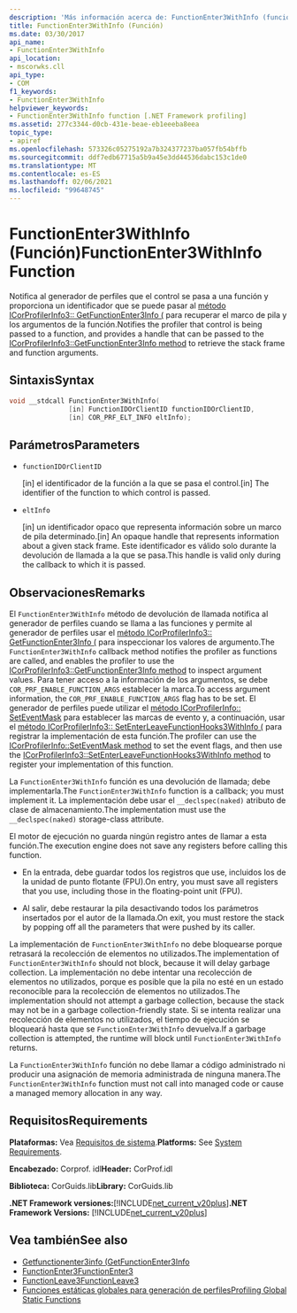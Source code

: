 ```yaml
---
description: 'Más información acerca de: FunctionEnter3WithInfo (función)'
title: FunctionEnter3WithInfo (Función)
ms.date: 03/30/2017
api_name:
- FunctionEnter3WithInfo
api_location:
- mscorwks.cll
api_type:
- COM
f1_keywords:
- FunctionEnter3WithInfo
helpviewer_keywords:
- FunctionEnter3WithInfo function [.NET Framework profiling]
ms.assetid: 277c3344-d0cb-431e-beae-eb1eeeba8eea
topic_type:
- apiref
ms.openlocfilehash: 573326c05275192a7b324377237ba057fb54bffb
ms.sourcegitcommit: ddf7edb67715a5b9a45e3dd44536dabc153c1de0
ms.translationtype: MT
ms.contentlocale: es-ES
ms.lasthandoff: 02/06/2021
ms.locfileid: "99648745"
---
```

# <a name="functionenter3withinfo-function"></a><span data-ttu-id="33c22-103">FunctionEnter3WithInfo (Función)</span><span class="sxs-lookup"><span data-stu-id="33c22-103">FunctionEnter3WithInfo Function</span></span>

<span data-ttu-id="33c22-104">Notifica al generador de perfiles que el control se pasa a una función y proporciona un identificador que se puede pasar al [método ICorProfilerInfo3:: GetFunctionEnter3Info (](icorprofilerinfo3-getfunctionenter3info-method.md) para recuperar el marco de pila y los argumentos de la función.</span><span class="sxs-lookup"><span data-stu-id="33c22-104">Notifies the profiler that control is being passed to a function, and provides a handle that can be passed to the [ICorProfilerInfo3::GetFunctionEnter3Info method](icorprofilerinfo3-getfunctionenter3info-method.md) to retrieve the stack frame and function arguments.</span></span>  
  
## <a name="syntax"></a><span data-ttu-id="33c22-105">Sintaxis</span><span class="sxs-lookup"><span data-stu-id="33c22-105">Syntax</span></span>  
  
```cpp  
void __stdcall FunctionEnter3WithInfo(  
               [in] FunctionIDOrClientID functionIDOrClientID,  
               [in] COR_PRF_ELT_INFO eltInfo);  
```  
  
## <a name="parameters"></a><span data-ttu-id="33c22-106">Parámetros</span><span class="sxs-lookup"><span data-stu-id="33c22-106">Parameters</span></span>

- `functionIDOrClientID`

  <span data-ttu-id="33c22-107">\[in] el identificador de la función a la que se pasa el control.</span><span class="sxs-lookup"><span data-stu-id="33c22-107">\[in] The identifier of the function to which control is passed.</span></span>

- `eltInfo`

  <span data-ttu-id="33c22-108">\[in] un identificador opaco que representa información sobre un marco de pila determinado.</span><span class="sxs-lookup"><span data-stu-id="33c22-108">\[in] An opaque handle that represents information about a given stack frame.</span></span> <span data-ttu-id="33c22-109">Este identificador es válido solo durante la devolución de llamada a la que se pasa.</span><span class="sxs-lookup"><span data-stu-id="33c22-109">This handle is valid only during the callback to which it is passed.</span></span>

## <a name="remarks"></a><span data-ttu-id="33c22-110">Observaciones</span><span class="sxs-lookup"><span data-stu-id="33c22-110">Remarks</span></span>  

 <span data-ttu-id="33c22-111">El `FunctionEnter3WithInfo` método de devolución de llamada notifica al generador de perfiles cuando se llama a las funciones y permite al generador de perfiles usar el [método ICorProfilerInfo3:: GetFunctionEnter3Info (](icorprofilerinfo3-getfunctionenter3info-method.md) para inspeccionar los valores de argumento.</span><span class="sxs-lookup"><span data-stu-id="33c22-111">The `FunctionEnter3WithInfo` callback method notifies the profiler as functions are called, and enables the profiler to use the [ICorProfilerInfo3::GetFunctionEnter3Info method](icorprofilerinfo3-getfunctionenter3info-method.md) to inspect argument values.</span></span> <span data-ttu-id="33c22-112">Para tener acceso a la información de los argumentos, se debe `COR_PRF_ENABLE_FUNCTION_ARGS` establecer la marca.</span><span class="sxs-lookup"><span data-stu-id="33c22-112">To access argument information, the `COR_PRF_ENABLE_FUNCTION_ARGS` flag has to be set.</span></span> <span data-ttu-id="33c22-113">El generador de perfiles puede utilizar el [método ICorProfilerInfo:: SetEventMask](icorprofilerinfo-seteventmask-method.md) para establecer las marcas de evento y, a continuación, usar el [método ICorProfilerInfo3:: SetEnterLeaveFunctionHooks3WithInfo (](icorprofilerinfo3-setenterleavefunctionhooks3withinfo-method.md) para registrar la implementación de esta función.</span><span class="sxs-lookup"><span data-stu-id="33c22-113">The profiler can use the [ICorProfilerInfo::SetEventMask method](icorprofilerinfo-seteventmask-method.md) to set the event flags, and then use the [ICorProfilerInfo3::SetEnterLeaveFunctionHooks3WithInfo method](icorprofilerinfo3-setenterleavefunctionhooks3withinfo-method.md) to register your implementation of this function.</span></span>  
  
 <span data-ttu-id="33c22-114">La `FunctionEnter3WithInfo` función es una devolución de llamada; debe implementarla.</span><span class="sxs-lookup"><span data-stu-id="33c22-114">The `FunctionEnter3WithInfo` function is a callback; you must implement it.</span></span> <span data-ttu-id="33c22-115">La implementación debe usar el `__declspec(naked)` atributo de clase de almacenamiento.</span><span class="sxs-lookup"><span data-stu-id="33c22-115">The implementation must use the `__declspec(naked)` storage-class attribute.</span></span>  
  
 <span data-ttu-id="33c22-116">El motor de ejecución no guarda ningún registro antes de llamar a esta función.</span><span class="sxs-lookup"><span data-stu-id="33c22-116">The execution engine does not save any registers before calling this function.</span></span>  
  
- <span data-ttu-id="33c22-117">En la entrada, debe guardar todos los registros que use, incluidos los de la unidad de punto flotante (FPU).</span><span class="sxs-lookup"><span data-stu-id="33c22-117">On entry, you must save all registers that you use, including those in the floating-point unit (FPU).</span></span>  
  
- <span data-ttu-id="33c22-118">Al salir, debe restaurar la pila desactivando todos los parámetros insertados por el autor de la llamada.</span><span class="sxs-lookup"><span data-stu-id="33c22-118">On exit, you must restore the stack by popping off all the parameters that were pushed by its caller.</span></span>  
  
 <span data-ttu-id="33c22-119">La implementación de `FunctionEnter3WithInfo` no debe bloquearse porque retrasará la recolección de elementos no utilizados.</span><span class="sxs-lookup"><span data-stu-id="33c22-119">The implementation of `FunctionEnter3WithInfo` should not block, because it will delay garbage collection.</span></span> <span data-ttu-id="33c22-120">La implementación no debe intentar una recolección de elementos no utilizados, porque es posible que la pila no esté en un estado reconocible para la recolección de elementos no utilizados.</span><span class="sxs-lookup"><span data-stu-id="33c22-120">The implementation should not attempt a garbage collection, because the stack may not be in a garbage collection-friendly state.</span></span> <span data-ttu-id="33c22-121">Si se intenta realizar una recolección de elementos no utilizados, el tiempo de ejecución se bloqueará hasta que se `FunctionEnter3WithInfo` devuelva.</span><span class="sxs-lookup"><span data-stu-id="33c22-121">If a garbage collection is attempted, the runtime will block until `FunctionEnter3WithInfo` returns.</span></span>  
  
 <span data-ttu-id="33c22-122">La `FunctionEnter3WithInfo` función no debe llamar a código administrado ni producir una asignación de memoria administrada de ninguna manera.</span><span class="sxs-lookup"><span data-stu-id="33c22-122">The `FunctionEnter3WithInfo` function must not call into managed code or cause a managed memory allocation in any way.</span></span>  
  
## <a name="requirements"></a><span data-ttu-id="33c22-123">Requisitos</span><span class="sxs-lookup"><span data-stu-id="33c22-123">Requirements</span></span>  

 <span data-ttu-id="33c22-124">**Plataformas:** Vea [Requisitos de sistema](../../get-started/system-requirements.md).</span><span class="sxs-lookup"><span data-stu-id="33c22-124">**Platforms:** See [System Requirements](../../get-started/system-requirements.md).</span></span>  
  
 <span data-ttu-id="33c22-125">**Encabezado:** Corprof. idl</span><span class="sxs-lookup"><span data-stu-id="33c22-125">**Header:** CorProf.idl</span></span>  
  
 <span data-ttu-id="33c22-126">**Biblioteca:** CorGuids.lib</span><span class="sxs-lookup"><span data-stu-id="33c22-126">**Library:** CorGuids.lib</span></span>  
  
 <span data-ttu-id="33c22-127">**.NET Framework versiones:**[!INCLUDE[net_current_v20plus](../../../../includes/net-current-v20plus-md.md)]</span><span class="sxs-lookup"><span data-stu-id="33c22-127">**.NET Framework Versions:** [!INCLUDE[net_current_v20plus](../../../../includes/net-current-v20plus-md.md)]</span></span>  
  
## <a name="see-also"></a><span data-ttu-id="33c22-128">Vea también</span><span class="sxs-lookup"><span data-stu-id="33c22-128">See also</span></span>

- [<span data-ttu-id="33c22-129">Getfunctionenter3info (</span><span class="sxs-lookup"><span data-stu-id="33c22-129">GetFunctionEnter3Info</span></span>](icorprofilerinfo3-getfunctionenter3info-method.md)
- [<span data-ttu-id="33c22-130">FunctionEnter3</span><span class="sxs-lookup"><span data-stu-id="33c22-130">FunctionEnter3</span></span>](functionenter3-function.md)
- [<span data-ttu-id="33c22-131">FunctionLeave3</span><span class="sxs-lookup"><span data-stu-id="33c22-131">FunctionLeave3</span></span>](functionleave3-function.md)
- [<span data-ttu-id="33c22-132">Funciones estáticas globales para generación de perfiles</span><span class="sxs-lookup"><span data-stu-id="33c22-132">Profiling Global Static Functions</span></span>](profiling-global-static-functions.md)
